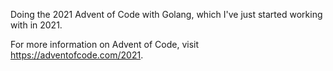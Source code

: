 Doing the 2021 Advent of Code with Golang, which I've just started working with in 2021.

For more information on Advent of Code, visit https://adventofcode.com/2021.